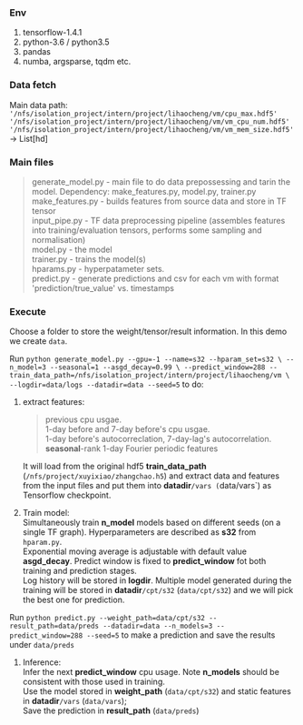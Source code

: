 ### Env
1. tensorflow-1.4.1
2. python-3.6 / python3.5
3. pandas
4. numba, argsparse, tqdm etc.

### Data fetch
Main data path: `'/nfs/isolation_project/intern/project/lihaocheng/vm/cpu_max.hdf5'`  
                `'/nfs/isolation_project/intern/project/lihaocheng/vm/vm_cpu_num.hdf5'`  
                `'/nfs/isolation_project/intern/project/lihaocheng/vm/vm_mem_size.hdf5'` -> List[hd]

### Main files
> generate_model.py - main file to do data prepossessing and tarin the model. Dependency: make_features.py, model.py, trainer.py  
> make_features.py - builds features from source data and store in TF tensor  
> input_pipe.py - TF data preprocessing pipeline (assembles features into training/evaluation tensors, performs some sampling and normalisation)  
> model.py - the model  
> trainer.py - trains the model(s)  
> hparams.py - hyperpatameter sets.   
> predict.py - generate predictions and csv for each vm with format 'prediction/true_value' vs. timestamps  

### Execute
Choose a folder to store the weight/tensor/result information. In this demo we create `data`.

Run `python generate_model.py --gpu=-1 --name=s32 --hparam_set=s32 \
--n_model=3 --seasonal=1 --asgd_decay=0.99 \
--predict_window=288 --train_data_path=/nfs/isolation_project/intern/project/lihaocheng/vm \
--logdir=data/logs --datadir=data --seed=5` to do:  
1. extract features:    
    > previous cpu usgae.  
    > 1-day before and 7-day before's cpu usgae.  
    > 1-day before's autocorreclation, 7-day-lag's autocorrelation.   
    > **seasonal**-rank 1-day Fourier periodic features  
    
    It will load from the original hdf5 **train_data_path** (`/nfs/project/xuyixiao/zhangchao.h5`) and extract data and features from the input files and put them into **datadir**`/vars (`data/vars`) as Tensorflow checkpoint. 

2. Train model:  
    Simultaneously train **n_model** models based on different seeds (on a single TF graph). Hyperparameters are described as **s32** from `hparam.py`.  
    Exponential moving average is adjustable with default value **asgd_decay**. Predict window is fixed to **predict_window** fot both training and prediction stages.  
    Log history will be stored in **logdir**. Multiple model generated during the training will be stored in **datadir**`/cpt/s32` (`data/cpt/s32`) and we will pick the best one for prediction.  
  
Run `python predict.py --weight_path=data/cpt/s32 --result_path=data/preds --datadir=data --n_models=3 --predict_window=288 --seed=5` to make a prediction and save the results under `data/preds`

1. Inference:  
    Infer the next **predict_window** cpu usage. Note **n_models** should be consistent with those used in training.  
    Use the model stored in **weight_path** (`data/cpt/s32`) and static features in **datadir**`/vars` (`data/vars`);  
    Save the prediction in **result_path** (`data/preds`)  
